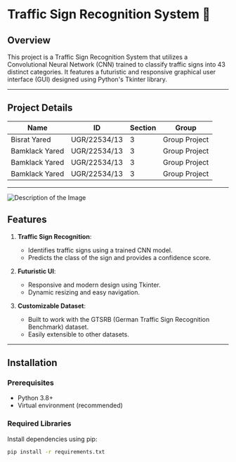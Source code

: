 # Traffic Sign Recognition System 🚦

## Overview
This project is a Traffic Sign Recognition System that utilizes a Convolutional Neural Network (CNN) trained to classify traffic signs into 43 distinct categories. It features a futuristic and responsive graphical user interface (GUI) designed using Python's Tkinter library.

---

## Project Details

| **Name**          | **ID**          | **Section** | **Group**         |
|--------------------|-----------------|-------------|-------------------|
| Bisrat Yared       | UGR/22534/13    | 3           | Group Project     |
| Bamklack Yared     | UGR/22534/13    | 3           | Group Project     |
| Bamklack Yared     | UGR/22534/13    | 3           | Group Project     |
| Bamklack Yared     | UGR/22534/13    | 3           | Group Project     |

---
![Description of the Image](path/to/image.jpg)

## Features

1. **Traffic Sign Recognition**:
   - Identifies traffic signs using a trained CNN model.
   - Predicts the class of the sign and provides a confidence score.

2. **Futuristic UI**:
   - Responsive and modern design using Tkinter.
   - Dynamic resizing and easy navigation.

3. **Customizable Dataset**:
   - Built to work with the GTSRB (German Traffic Sign Recognition Benchmark) dataset.
   - Easily extensible to other datasets.

---

## Installation

### Prerequisites
- Python 3.8+
- Virtual environment (recommended)

### Required Libraries
Install dependencies using pip:
```bash
pip install -r requirements.txt
